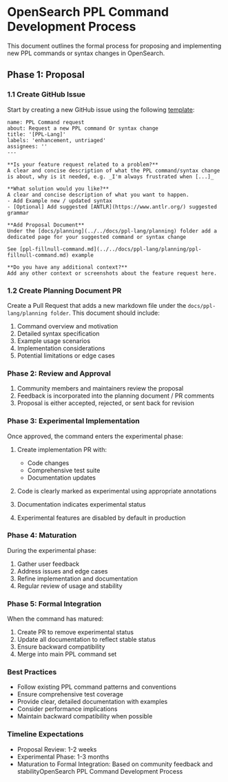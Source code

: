 # OpenSearch PPL Command Development Process
This document outlines the formal process for proposing and implementing new PPL commands or syntax changes in OpenSearch.
## Phase 1: Proposal
### 1.1 Create GitHub Issue

Start by creating a new GitHub issue using the following [template](.github/ISSUE_TEMPLATE/ppl_command_request.md):
```
name: PPL Command request
about: Request a new PPL command Or syntax change
title: '[PPL-Lang]'
labels: 'enhancement, untriaged'
assignees: ''
---

**Is your feature request related to a problem?**
A clear and concise description of what the PPL command/syntax change is about, why is it needed, e.g. _I'm always frustrated when [...]_

**What solution would you like?**
A clear and concise description of what you want to happen.
- Add Example new / updated syntax
- [Optional] Add suggested [ANTLR](https://www.antlr.org/) suggested grammar

**Add Proposal Document**
Under the [docs/planning](../../docs/ppl-lang/planning) folder add a dedicated page for your suggested command or syntax change

See [ppl-fillnull-command.md](../../docs/ppl-lang/planning/ppl-fillnull-command.md) example

**Do you have any additional context?**
Add any other context or screenshots about the feature request here.
```

### 1.2 Create Planning Document PR
Create a Pull Request that adds a new markdown file under the `docs/ppl-lang/planning folder`. This document should include:

1) Command overview and motivation
2) Detailed syntax specification 
3) Example usage scenarios 
4) Implementation considerations 
5) Potential limitations or edge cases

### Phase 2: Review and Approval

1) Community members and maintainers review the proposal 
2) Feedback is incorporated into the planning document / PR comments
3) Proposal is either accepted, rejected, or sent back for revision

### Phase 3: Experimental Implementation
Once approved, the command enters the experimental phase:

1) Create implementation PR with:
    - Code changes
    - Comprehensive test suite
    - Documentation updates

2) Code is clearly marked as experimental using appropriate annotations 
3) Documentation indicates experimental status 
4) Experimental features are disabled by default in production

### Phase 4: Maturation
During the experimental phase:

1) Gather user feedback 
2) Address issues and edge cases 
3) Refine implementation and documentation 
4) Regular review of usage and stability

### Phase 5: Formal Integration
When the command has matured:

1) Create PR to remove experimental status
2) Update all documentation to reflect stable status
3) Ensure backward compatibility
4) Merge into main PPL command set

### Best Practices

* Follow existing PPL command patterns and conventions
* Ensure comprehensive test coverage
* Provide clear, detailed documentation with examples
* Consider performance implications
* Maintain backward compatibility when possible

### Timeline Expectations

* Proposal Review: 1-2 weeks
* Experimental Phase: 1-3 months
* Maturation to Formal Integration: Based on community feedback and stabilityOpenSearch PPL Command Development Process
